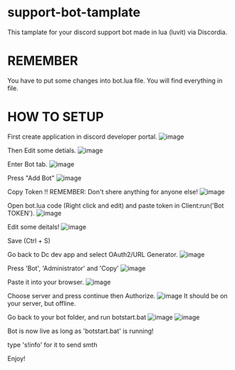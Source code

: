 # support-bot-tamplate
This tamplate for your discord support bot made in lua (luvit) via Discordia.

# REMEMBER
You have to put some changes into bot.lua file.
You will find everything in file.

# HOW TO SETUP

First create application in discord developer portal.
![image](https://user-images.githubusercontent.com/86526585/147913062-c20b03c4-b3d4-47d2-86bc-dc9925010b2b.png)

Then Edit some detials.
![image](https://user-images.githubusercontent.com/86526585/147913121-07dc4cba-f573-4842-bc74-5797ef0f5912.png)

Enter Bot tab.
![image](https://user-images.githubusercontent.com/86526585/147913151-461e25cc-fe30-4b11-99a7-025ac9ea9586.png)

Press "Add Bot"
![image](https://user-images.githubusercontent.com/86526585/147913243-9aaaca3c-ca67-4c4e-a851-d218cef52f42.png)

Copy Token
!! REMEMBER: Don't shere anything for anyone else!
![image](https://user-images.githubusercontent.com/86526585/147913468-95e8b873-7151-4068-a2e9-a35809be8c94.png)

Open bot.lua code (Right click and edit) and paste token in Client:run('Bot TOKEN').
![image](https://user-images.githubusercontent.com/86526585/147913619-e59fa3ab-1301-427a-9c95-5b607b2acfe8.png)

Edit some deitals!
![image](https://user-images.githubusercontent.com/86526585/147913959-554abf98-5587-49ca-8357-d89175d5d68d.png)

Save (Ctrl + S)

Go back to Dc dev app and select OAuth2/URL Generator.
![image](https://user-images.githubusercontent.com/86526585/147914115-47237f91-16ad-467d-9160-3dc23fc4ffbd.png)

Press 'Bot', 'Administrator' and 'Copy'
![image](https://user-images.githubusercontent.com/86526585/147914217-970ebb6f-a2fd-4bc1-a284-d3cff3081901.png)

Paste it into your browser.
![image](https://user-images.githubusercontent.com/86526585/147914275-0bc68afd-2aa3-4d73-b64c-e53f79845032.png)

Choose server and press continue then Authorize.
![image](https://user-images.githubusercontent.com/86526585/147914471-32b1a2c1-2ede-443d-ae4c-153805152bf3.png)
It should be on your server, but offline.

Go back to your bot folder, and run botstart.bat
![image](https://user-images.githubusercontent.com/86526585/147914621-61a4d086-4439-41de-b27c-e94783cc8b10.png)
![image](https://user-images.githubusercontent.com/86526585/147914667-389c063a-4400-40a8-96d2-fd3bdff24bc8.png)

Bot is now live as long as 'botstart.bat' is running!

type 's!info' for it to send smth

Enjoy!


